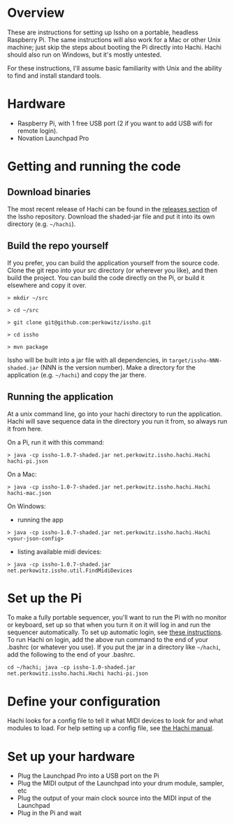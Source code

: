 # Overview

These are instructions for setting up Issho on a portable, headless Raspberry Pi. The same 
instructions will also work for a Mac or other Unix machine; just skip the steps about 
booting the Pi directly into Hachi. Hachi should also run on Windows, but it's mostly untested.

For these instructions, I'll assume basic familiarity with Unix and the ability to find and 
install standard tools.

# Hardware

- Raspberry Pi, with 1 free USB port (2 if you want to add USB wifi for remote login).
- Novation Launchpad Pro

# Getting and running the code

## Download binaries

The most recent release of Hachi can be found in the 
[releases section](https://github.com/perkowitz/issho/releases) of the Issho repository. Download
the shaded-jar file and put it into its own directory (e.g. `~/hachi`).

## Build the repo yourself

If you prefer, you can build the application yourself from the source code.
Clone the git repo into your src directory (or wherever you like), and then build the project. 
You can build the code directly on the Pi, or build it elsewhere and copy it over.

`> mkdir ~/src`

`> cd ~/src`

`> git clone git@github.com:perkowitz/issho.git`

`> cd issho`

`> mvn package`

Issho will be built into a jar file with all dependencies, in `target/issho-NNN-shaded.jar` 
(NNN is the version number). Make a directory for the application (e.g. `~/hachi`) and
copy the jar there.

## Running the application

At a unix command line, go into your hachi directory to run the application. Hachi will save
sequence data in the directory you run it from, so always run it from here.

On a Pi, run it with this command:

`> java -cp issho-1.0.7-shaded.jar net.perkowitz.issho.hachi.Hachi hachi-pi.json`

On a Mac:

`> java -cp issho-1.0-7-shaded.jar net.perkowitz.issho.hachi.Hachi hachi-mac.json`

On Windows:
* running the app

`> java -cp issho-1.0.7-shaded.jar net.perkowitz.issho.hachi.Hachi <your-json-config>` 
* listing available midi devices:

`> java -cp issho-1.0.7-shaded.jar net.perkowitz.issho.util.FindMidiDevices` 

# Set up the Pi

To make a fully portable sequencer, you'll want to run the Pi with no monitor or keyboard, set up so 
that when you turn it on it will log in and run the sequencer automatically. To set up automatic login, 
see [these instructions](http://elinux.org/RPi_Debian_Auto_Login). To run Hachi on login,
add the above run command to the end of your .bashrc (or whatever you use). If you put the jar in
a directory like `~/hachi`, add the following to the end of your .bashrc.

`cd ~/hachi; java -cp issho-1.0-shaded.jar net.perkowitz.issho.hachi.Hachi hachi-pi.json` 


# Define your configuration

Hachi looks for a config file to tell it what MIDI devices to look for and what modules to load.
For help setting up a config file, see [the Hachi manual](hachi/hachi.md).


# Set up your hardware

- Plug the Launchpad Pro into a USB port on the Pi
- Plug the MIDI output of the Launchpad into your drum module, sampler, etc
- Plug the output of your main clock source into the MIDI input of the Launchpad
- Plug in the Pi and wait

